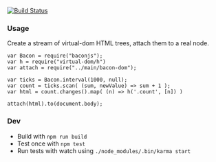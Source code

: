 [![Build Status](https://travis-ci.org/joelea/bacon-dom.svg?branch=develop)](https://travis-ci.org/joelea/bacon-dom)

### Usage

Create a stream of virtual-dom HTML trees, attach them to a real node.

```
var Bacon = require("baconjs");
var h = require("virtual-dom/h")
var attach = require("../main/bacon-dom");

var ticks = Bacon.interval(1000, null);
var count = ticks.scan( (sum, newValue) => sum + 1 );
var html = count.changes().map( (n) => h('.count', [n]) )

attach(html).to(document.body);
```

### Dev

* Build with ```npm run build```
* Test once with ```npm test```
* Run tests with watch using ```./node_modules/.bin/karma start```




